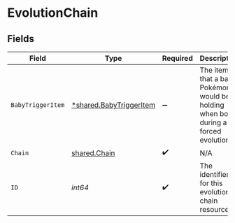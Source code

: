 # EvolutionChain


## Fields

| Field                                                                             | Type                                                                              | Required                                                                          | Description                                                                       |
| --------------------------------------------------------------------------------- | --------------------------------------------------------------------------------- | --------------------------------------------------------------------------------- | --------------------------------------------------------------------------------- |
| `BabyTriggerItem`                                                                 | [*shared.BabyTriggerItem](../../../pkg/models/shared/babytriggeritem.md)          | :heavy_minus_sign:                                                                | The item that a baby Pokémon would be holding when born during a forced evolution |
| `Chain`                                                                           | [shared.Chain](../../../pkg/models/shared/chain.md)                               | :heavy_check_mark:                                                                | N/A                                                                               |
| `ID`                                                                              | *int64*                                                                           | :heavy_check_mark:                                                                | The identifier for this evolution chain resource                                  |